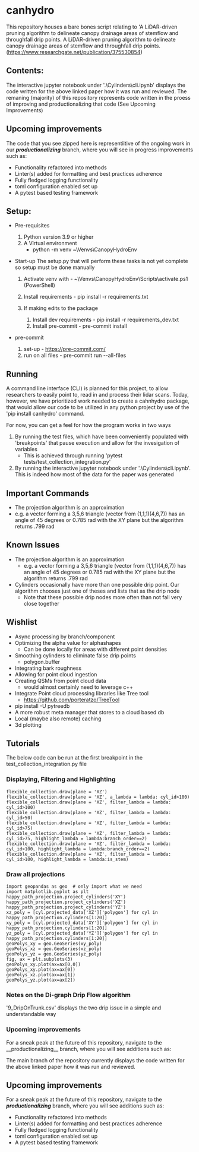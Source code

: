 
# canhydro 
This repository houses a bare bones script relating to 'A LiDAR-driven pruning algorithm to delineate canopy drainage areas of stemflow and throughfall drip points.
A LiDAR-driven pruning algorithm to delineate canopy drainage areas of stemflow and throughfall drip points.
(https://www.researchgate.net/publication/375530854)

## Contents:

The interactive jupyter notebook under '.\Cylinders\cli.ipynb' displays the code written for the above linked paper how it was run and reviewed. The remaning (majority) of this repository represents code written in the proess of improving and productionalizing that code (See Upcoming Improvements)

## Upcoming improvements

The code that you see zipped here is representiitive of the ongoing work in our ***productionalizing*** branch, where you will see in progress improvements such as:

+ Functionality refactored into methods
+ Linter(s) added for formatting and best practices adherence
+ Fully fledged logging functionality
+ toml configuration enabled set up
+ A pytest based testing framework

## Setup:

- Pre-requisites

  1. Python version 3.9 or higher
  2. A Virtual environment
     - python -m venv ~\Venvs\CanopyHydroEnv
- Start-up
  The setup.py that will perform these tasks is not yet complete so setup must be done manually

  1. Activate venv with -  ~\Venvs\CanopyHydroEnv\Scripts\activate.ps1 (PowerShell)
  2. Install requirements - pip install -r requirements.txt
  3. If making edits to the package

     1. Install dev requirements - pip install -r requirements_dev.txt
     2. Install pre-commit - pre-commit install
- pre-commit

  1. set-up - https://pre-commit.com/
  2. run on all files - pre-commit run --all-files

## Running

  A command line interface (CLI) is planned for this project, to allow researchers to easily point to, read in and process their lidar scans. Today, however, we have prioritized work needed to create a cahnhydro package, that would allow our code to be utilized in any python project by use of the 'pip install canhydro' command.

  For now, you can get a feel for how the program works in two ways

1. By running the test files, which have been conveniently populated with 'breakpoints' that pause execution and allow for the invesigation of variables
   - This is achieved through running 'pytest tests/test_collection_integration.py'
2. By running the interactive jupyter notebook under '.\Cylinders\cli.ipynb'. This is indeed how most of the data for the paper was generated

## Important Commands

- The projection algorithm is an approximation
- e.g. a vector forming a 3,5,6 triangle (vector from (1,1,1)(4,6,7)) has an angle of 45 degrees or 0.785 rad with the XY plane but the algorithm returns .799 rad

## Known Issues

- The projection algorithm is an approximation
  - e.g. a vector forming a 3,5,6 triangle (vector from (1,1,1)(4,6,7)) has an angle of 45 degrees or 0.785 rad with the XY plane but the algorithm returns .799 rad
- Cylinders occasionally have more than one possible drip point. Our algorithm chooses just one of theses and lists that as the drip node
  - Note that these possible drip nodes more often than not fall very close together

## Wishlist

- Async processing by branch/component
- Optimizing the alpha value for alphashapes
  - Can be done locally for areas with different point densities
- Smoothing cylinders to eliminate false drip points
  - polygon.buffer
- Integrating bark roughness
- Allowing for point cloud ingestion
- Creating QSMs from point cloud data
  - would almost certainly need to leverage c++
- Integrate Point cloud processing libraries like Tree tool
  - https://github.com/porteratzo/TreeTool
- pip install -U pytreedb
- A more robust meta manager that stores to a cloud based db
- Local (maybe also remote) caching
- 3d plotting

## Tutorials

  The below code can be run at the first breakpoint in the test_collection_integration.py file

### Displaying, Filtering and Highlighting

    flexible_collection.draw(plane = 'XZ')
    flexible_collection.draw(plane = 'XZ', a_lambda = lambda: cyl_id>100)
    flexible_collection.draw(plane = 'XZ', filter_lambda = lambda: cyl_id>100)
    flexible_collection.draw(plane = 'XZ', filter_lambda = lambda: cyl_id>50)
    flexible_collection.draw(plane = 'XZ', filter_lambda = lambda: cyl_id>75)
    flexible_collection.draw(plane = 'XZ', filter_lambda = lambda: cyl_id>75, highlight_lambda = lambda:branch_order==2)
    flexible_collection.draw(plane = 'XZ', filter_lambda = lambda: cyl_id>100, highlight_lambda = lambda:branch_order==2)
    flexible_collection.draw(plane = 'XZ', filter_lambda = lambda: cyl_id>100, highlight_lambda = lambda:is_stem)

### Draw all projections

    import geopandas as geo  # only import what we need
    import matplotlib.pyplot as plt
    happy_path_projection.project_cylinders('XY')
    happy_path_projection.project_cylinders('XZ')
    happy_path_projection.project_cylinders('YZ')
    xz_poly = [cyl.projected_data['XZ']['polygon'] for cyl in happy_path_projection.cylinders[1:20]]
    xy_poly = [cyl.projected_data['XY']['polygon'] for cyl in happy_path_projection.cylinders[1:20]]
    yz_poly = [cyl.projected_data['YZ']['polygon'] for cyl in happy_path_projection.cylinders[1:20]]
    geoPolys_xy = geo.GeoSeries(xy_poly)
    geoPolys_xz = geo.GeoSeries(xz_poly)
    geoPolys_yz = geo.GeoSeries(yz_poly)
    fig, ax = plt.subplots(3)
    geoPolys_xy.plot(ax=ax[0,0])
    geoPolys_xy.plot(ax=ax[0])
    geoPolys_xz.plot(ax=ax[1])
    geoPolys_yz.plot(ax=ax[2])

### Notes on the Di-graph Drip Flow algorithm

  '9_DripOnTrunk.csv' displays the two drip issue in a simple and understandable way
<h3>Upcoming improvements</h3>
For a sneak peak at the future of this repository, navigate to the __productionalizing__ branch, where you will see additions such as:

The main branch of the repository currently displays the code written for the above linked paper how it was run and reviewed.

## Upcoming improvements
For a sneak peak at the future of this repository, navigate to the ***productionalizing*** branch, where you will see additions such as:

  + Functionality refactored into methods
  + Linter(s) added for formatting and best practices adherence 
  + Fully fledged logging functionality
  + toml configuration enabled set up
  + A pytest based testing framework


